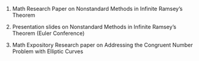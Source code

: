 1. Math Research Paper on Nonstandard Methods in Infinite Ramsey’s Theorem

2. Presentation slides on Nonstandard Methods in Infinite Ramsey’s Theorem (Euler Conference)

3. Math Expository Research paper on Addressing the Congruent Number Problem with Elliptic Curves
